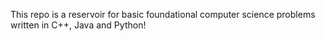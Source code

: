 This repo is a reservoir for basic foundational computer science problems written in C++, Java and Python!
